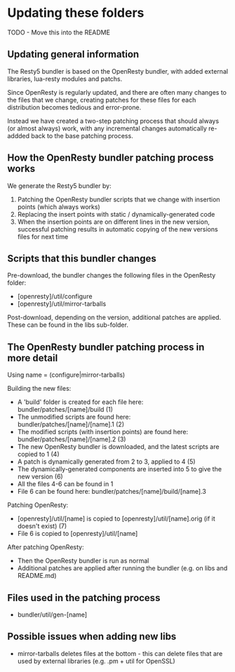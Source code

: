 # Updating these folders

TODO - Move this into the README

## Updating general information

The Resty5 bundler is based on the OpenResty bundler, with added external libraries, lua-resty
modules and patchs.

Since OpenResty is regularly updated, and there are often many changes to the files that we change,
creating patches for these files for each distribution becomes tedious and error-prone.

Instead we have created a two-step patching process that should always (or almost always) work,
with any incremental changes automatically re-addded back to the base patching process.

## How the OpenResty bundler patching process works

We generate the Resty5 bundler by:

1. Patching the OpenResty bundler scripts that we change with insertion points (which always works)
2. Replacing the insert points with static / dynamically-generated code
3. When the insertion points are on different lines in the new version, successful patching results 
in automatic copying of the new versions files for next time

## Scripts that this bundler changes

Pre-download, the bundler changes the following files in the OpenResty folder:

- [openresty]/util/configure
- [openresty]/util/mirror-tarballs

Post-download, depending on the version, additional patches are applied.  These can be found in the
libs sub-folder.

## The OpenResty bundler patching process in more detail 

Using name = (configure|mirror-tarballs)

Building the new files:

- A 'build' folder is created for each file here: bundler/patches/[name]/build (1)
- The unmodified scripts are found here: bundler/patches/[name]/[name].1 (2)
- The modified scripts (with insertion points) are found here: bundler/patches/[name]/[name].2 (3)
- The new OpenResty bundler is downloaded, and the latest scripts are copied to 1 (4)
- A patch is dynamically generated from 2 to 3, applied to 4 (5)
- The dynamically-generated components are inserted into 5 to give the new version (6)
- All the files 4-6 can be found in 1
- File 6 can be found here: bundler/patches/[name]/build/[name].3

Patching OpenResty:

- [openresty]/util/[name] is copied to [openresty]/util/[name].orig (if it doesn't exist) (7)
- File 6 is copied to [openresty]/util/[name]

After patching OpenResty:

- Then the OpenResty bundler is run as normal
- Additional patches are applied after running the bundler (e.g. on libs and README.md)

## Files used in the patching process

- bundler/util/gen-[name]

## Possible issues when adding new libs

- mirror-tarballs deletes files at the bottom - this can delete files that are used by external libraries (e.g. .pm + util for OpenSSL)
